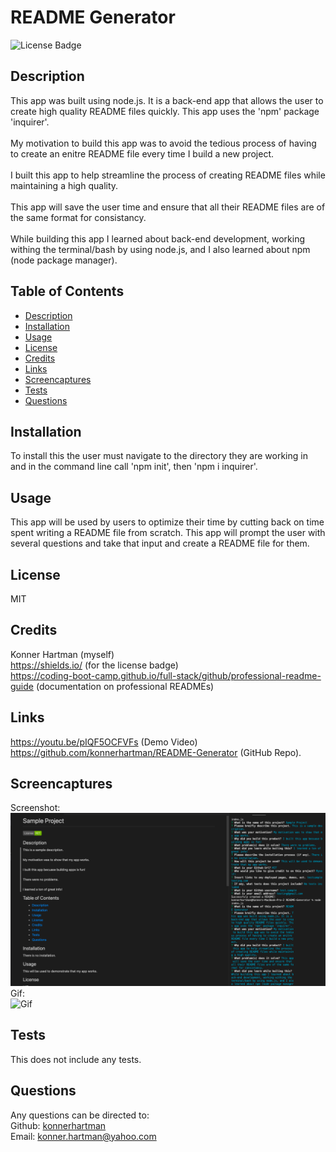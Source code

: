 # README Generator
  ![License Badge](https://img.shields.io/badge/License-MIT-green.svg)
  
  ## Description
  This app was built using node.js. It is a back-end app that allows the user to create high quality README files quickly. This app uses the 'npm' package 'inquirer'.
  <br/>
  <br/>
  My motivation to build this app was to avoid the tedious process of having to create an enitre README file every time I build a new project.
  <br/>
  <br/>
  I built this app to help streamline the process of creating README files while maintaining a high quality.
  <br/>
  <br/>
  This app will save the user time and ensure that all their README files are of the same format for consistancy.
  <br/>
  <br/>
  While building this app I learned about back-end development, working withing the terminal/bash by using node.js, and I also learned about npm (node package manager).
  
  ## Table of Contents
  - [Description](#)
  - [Installation](#installation)
  - [Usage](#usage)
  - [License](#license)
  - [Credits](#credits)
  - [Links](#links)
  - [Screencaptures](#screencaptures)
  - [Tests](#tests)
  - [Questions](#questions)
  
  ## Installation
  To install this the user must navigate to the directory they are working in and in the command line call 'npm init', then 'npm i inquirer'.
  
  ## Usage
  This app will be used by users to optimize their time by cutting back on time spent writing a README file from scratch. This app will prompt the user with several questions and take that input and create a README file for them.
  
  ## License
  MIT
  
  ## Credits
  Konner Hartman (myself)
  <br/>
  https://shields.io/ (for the license badge)
  <br/>
  https://coding-boot-camp.github.io/full-stack/github/professional-readme-guide (documentation on professional READMEs)

  ## Links
  https://youtu.be/pIQF5OCFVFs (Demo Video)
  <br/>
  https://github.com/konnerhartman/README-Generator (GitHub Repo).
  
  ## Screencaptures
  Screenshot:
  <br/>
  ![Screenshot](utils/images/ScreenShot.png)
  <br/>
  Gif:
  <br/>
  ![Gif](utils/images/readmesample.gif)

  ## Tests
  This does not include any tests.
  
  ## Questions
  Any questions can be directed to:
  <br/>
  Github: [konnerhartman](https://github.com/konnerhartman)
  <br/>
  Email: konner.hartman@yahoo.com
